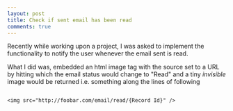 ```yaml
---
layout: post
title: Check if sent email has been read
comments: true
---
```

Recently while working upon a project, I was asked to implement the functionality to notify the user whenever the email sent is read.

What I did was, embedded an html image tag with the source set to a URL by hitting which the email status would change to "Read" and a tiny *invisible* image would be returned i.e. something along the lines of following

<pre><code class="html">
&lt;img src="http://foobar.com/email/read/{Record Id}" /&gt;
</code></pre>
